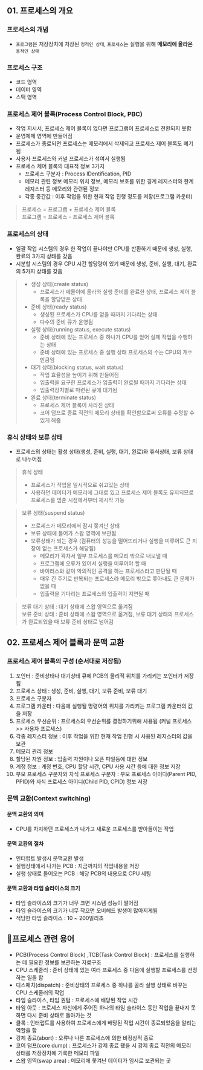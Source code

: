 ## 01. 프로세스의 개요
### 프로세스의 개념
- `프로그램`은 저장장치에 저장된 `정적인 상태`, `프로세스`는 실행을 위해 **메모리에 올라온** `동적인 상태`

### 프로세스 구조
- 코드 영역
- 데이터 영역
- 스택 영역

### 프로세스 제어 블록(Process Control Block, PBC)
  - 작업 지시서, 프로세스 제어 블록이 없다면 프로그램이 프로세스로 전환되지 못함
  - 운영체제 영역에 만들어짐
  - 프로세스가 종료되면 프로세스는 메모리에서 삭제되고 프로세스 제어 블록도 폐기됨
  - 사용자 프로세스와 커널 프로세스가 섞여서 실행됨
- 프로세스 제어 블록의 대표적 정보 3가지
  - 프로세스 구분자 : Process IDentification, PID
  - 메모리 관련 정보 메모리 위치 정보, 메모리 보호를 위한 경계 레지스터와 한계 레지스터 등 메모리와 관련된 정보
  - 각종 중간값 : 이후 작업을 위한 현재 작업 진행 정도를 저장(프로그램 카운터)
> 프로세스 = 프로그램 + 프로세스 제어 블록 <br>
> 프로그램 = 프로세스 - 프로세스 제어 블록

### 프로세스의 상태
- 일괄 작업 시스템의 경우 한 작업이 끝나야만 CPU를 반환하기 때문에 생성, 실행, 완료의 3가지 상태를 갖음
- 시분할 시스템의 경우 CPU 시간 할당량이 있기 때문에 생성, 준비, 실행, 대기, 완료의 5가지 상태를 갖음
>- 생성 상태(create status)
>   - 프로세스가 메몰이에 올라와 실행 준비를 완료한 상태, 프로세스 제어 블록을 할당받은 상태
>- 준비 상태(ready status)
>   - 생성된 프로세스가 CPU를 얻을 때까지 기다리는 상태
>   - 다수의 준비 큐가 운영됨
>- 실행 상태(running status, execute status)
>   - 준비 상태에 있는 프로세스 중 하나가 CPU를 얻어 실제 작업을 수행하는 상태
>   - 준비 상태에 있는 프로세스 중 실행 상태 프로세스의 수는 CPU의 개수 만큼임
>- 대기 상태(blocking status, wait status)
>   - 작업 효율성을 높이기 위해 만들어짐
>   - 입출력을 요구한 프로세스가 입출력이 완료될 때까지 기다리는 상태
>   - 입출력장치별로 마련된 큐에 대기됨
>- 완료 상태(terminate status)
>   - 프로세스 제어 블록이 사라진 상태
>   - 코어 덤프로 종료 직전의 메모리 상태를 확인함으로써 오류를 수정할 수 있게 해줌

### 휴식 상태와 보류 상태
- 프로세스의 상태는 활성 상태(생성, 준비, 실행, 대기, 완료)와 휴식상태, 보류 상태로 나누어짐
>휴식 상태
>   - 프로세스가 작업을 일시적으로 쉬고있는 상태
>   - 사용하던 데이터가 메모리에 그대로 있고 프로세스 제어 블록도 유지되므로 프로세스를 멈춘 시점에서부터 재시작 가능

>보류 상태(suspend status)
> - 프로세스가 메모리에서 잠시 쫒겨난 상태
> - 보류 상태에 들어가 스왑 영역에 보관됨
> - 보류상태가 되는 경우 (컴퓨터의 성능을 떨어뜨리거나 실행을 미루어도 큰 지장이 없는 프로세스가 해당됨)
>   - 메모리가 꽉차서 일부 프로세스를 메모리 밖으로 내보낼 때
>   - 프로그램에 오류가 있어서 실행을 미루어야 할 때
>   - 바이러스와 같이 악의적인 공격을 하는 프로세스라고 판단될 때
>   - 매우 긴 주기로 반복되는 프로세스라 메모리 밖으로 쫒아내도 큰 문제가 없을 때
>   - 입출력을 기다리는 프로세스의 입출력이 지연될 때

>보류 대기 상태 : 대기 상태에 스왑 영역으로 옮겨짐 <br>
>보류 준비 상태 : 준비 상태에 스왑 영역으로 옮겨짐, 보류 대기 상태의 프로세스가 완료되었을 때 보류 준비 상태로 넘어감

## 02. 프로세스 제어 블록과 문맥 교환
### 프로세스 제어 블록의 구성 (순서대로 저장됨)
1. 포인터 : 준비상태나 대기상태 큐에 PCB의 물리적 위치를 가리키는 포인터가 저장됨
2. 프로세스 상태 : 생성, 준비, 실행, 대기, 보류 준비, 보류 대기
3. 프로세스 구분자
4. 프로그램 카운터 : 다음에 실행될 명령어의 위치를 가리키는 프로그램 카운터의 값을 저장
5. 프로세스 우선순위 : 프로세스의 우선순위를 결정하기위해 사용됨 (커널 프로세스 >> 사용자 프로세스)
6. 각종 레지스터 정보 : 이후 작업을 위한 현재 작업 진행 시 사용된 레지스터의 값을 보관
7. 메모리 관리 정보
8. 할당된 자원 정보 : 입출력 자원이나 오픈 파일등에 대한 정보
9. 계정 정보 : 계정 번호, CPU 할당 시간, CPU 사용 시간 등에 대한 정보 저장
10. 부모 프로세스 구분자와 자식 프로세스 구분자 : 부모 프로세스 아이디(Parent PID, PPID)와 자식 프로세스 아이디(Child PID, CPID) 정보 저장

### 문맥 교환(Context switching)
#### 문맥 교환의 의미
- CPU를 차지하던 프로세스가 나가고 새로운 프로세스를 받아들이는 작업

#### 문맥 교환의 절차
- 인터럽트 발생시 문맥교환 발생
- 실행상태에서 나가는 PCB : 지금까지의 작업내용을 저장
- 실행 상태로 들어오는 PCB : 해당 PCB의 내용으로 CPU 세팅

#### 문맥 교환과 타임 슬라이스의 크기
- 타임 슬라이스의 크기가 너무 크면 시스템 성능이 떨어짐
- 타임 슬라이스의 크기가 너무 작으면 오버헤드 발생이 많아지게됨
- 적당한 타임 슬라이스 : 10 ~ 200밀리초

## 📌프로세스 관련 용어
- PCB(Process Control Block) ,TCB(Task Control Block) : 프로세스를 실행하는 데 필요한 정보를 보관하는 자료구조
- CPU 스케줄러 : 준비 상태에 있는 여러 프로세스 중 다음에 실행할 프로세스를 선정하는 일을 함
- 디스패치(dispatch) : 준비상태의 프로세스 중 하나를 골라 실행 상태로 바꾸는 CPU 스케줄러의 작업
- 타임 슬라이스, 타임 퀀텀 : 프로세스에 배당된 작업 시간
- 타임 아웃 : 프로세스 자신에게 주어진 하나의 타임 슬라이스 동안 작업을 끝내지 못하면 다시 준비 상태로 돌아가는 것
- 클록 : 인터럽트를 사용하여 프로세스에게 배당된 작업 시간이 종료되었음을 알리는 역할을 함
- 강제 종료(abort) : 오류나 나른 프로세스에 의한 비정상적 종료
- 코어 덤프(core dump) : 프로세스가 강제 종료 됐을 시 강제 종료 직전의 메모리 상태를 저장장치에 기록한 메모리 파일
- 스왑 영역(swap area) : 메모리에 쫓겨난 데이터가 임시로 보관되는 곳
